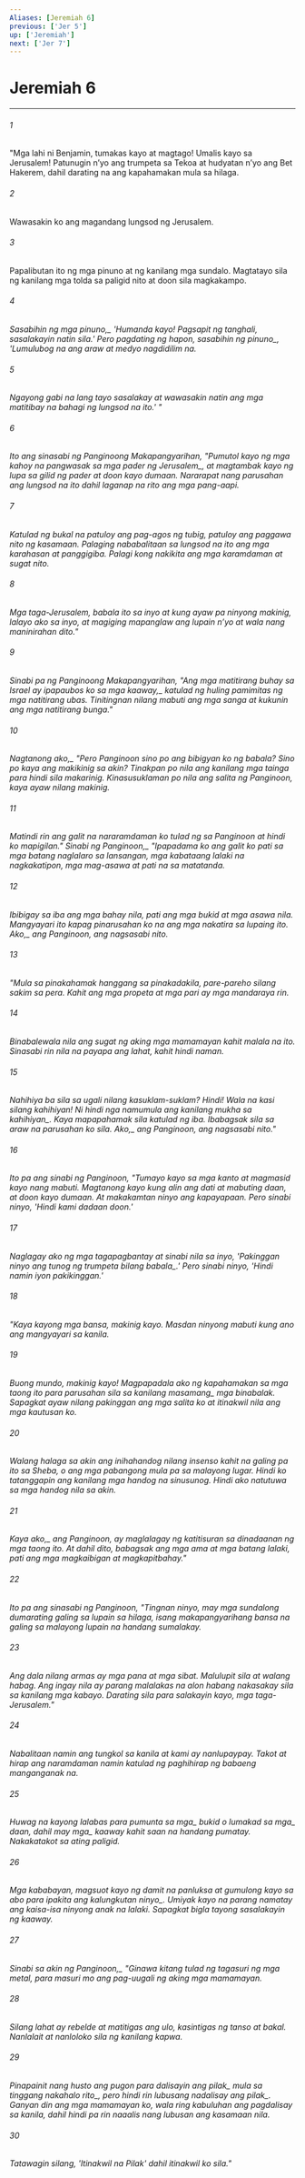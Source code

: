```yaml
---
Aliases: [Jeremiah 6]
previous: ['Jer 5']
up: ['Jeremiah']
next: ['Jer 7']
---
```

# Jeremiah 6

***






















###### 1 










"Mga lahi ni Benjamin, tumakas kayo at magtago! Umalis kayo sa Jerusalem! Patunugin nʼyo ang trumpeta sa Tekoa at hudyatan nʼyo ang Bet Hakerem, dahil darating na ang kapahamakan mula sa hilaga. 





















###### 2 










Wawasakin ko ang magandang lungsod ng Jerusalem. 





















###### 3 










Papalibutan ito ng mga pinuno at ng kanilang mga sundalo. Magtatayo sila ng kanilang mga tolda sa paligid nito at doon sila magkakampo. 





















###### 4 










<i class="trans-change">Sasabihin ng mga pinuno,_ 'Humanda kayo! Pagsapit ng tanghali, sasalakayin natin sila.' <i class="trans-change">Pero pagdating ng hapon, sasabihin ng pinuno_, 'Lumulubog na ang araw at medyo nagdidilim na. 





















###### 5 










Ngayong gabi na lang tayo sasalakay at wawasakin natin ang mga matitibay na bahagi ng lungsod na ito.' " 





















###### 6 










Ito ang sinasabi ng Panginoong Makapangyarihan, "Pumutol kayo ng mga kahoy <i class="trans-change">na pangwasak sa mga pader ng Jerusalem_, at magtambak kayo ng lupa sa gilid ng pader at doon kayo dumaan. Nararapat nang parusahan ang lungsod na ito dahil laganap na rito ang mga pang-aapi. 





















###### 7 










Katulad ng bukal na patuloy ang pag-agos ng tubig, patuloy ang paggawa nito ng kasamaan. Palaging nababalitaan sa lungsod na ito ang mga karahasan at panggigiba. Palagi kong nakikita ang mga karamdaman at sugat nito. 





















###### 8 










Mga taga-Jerusalem, babala ito sa inyo at kung ayaw pa ninyong makinig, lalayo ako sa inyo, at magiging mapanglaw ang lupain nʼyo at wala nang maninirahan dito." 





















###### 9 










Sinabi pa ng Panginoong Makapangyarihan, "Ang mga matitirang buhay sa Israel ay ipapaubos ko <i class="trans-change">sa mga kaaway,_ katulad ng huling pamimitas ng mga natitirang ubas. Tinitingnan nilang mabuti ang mga sanga at kukunin ang mga natitirang bunga." 





















###### 10 










<i class="trans-change">Nagtanong ako,_ "Pero Panginoon sino po ang bibigyan ko ng babala? Sino po kaya ang makikinig sa akin? Tinakpan po nila ang kanilang mga tainga para hindi sila makarinig. Kinasusuklaman po nila ang salita ng Panginoon, kaya ayaw nilang makinig. 





















###### 11 










Matindi rin ang galit na nararamdaman ko tulad ng sa Panginoon at hindi ko mapigilan." <i class="trans-change">Sinabi ng Panginoon,_ "Ipapadama ko ang galit ko pati sa mga batang naglalaro sa lansangan, mga kabataang lalaki na nagkakatipon, mga mag-asawa at pati na sa matatanda. 





















###### 12 










Ibibigay sa iba ang mga bahay nila, pati ang mga bukid at mga asawa nila. Mangyayari ito kapag pinarusahan ko na ang mga nakatira sa lupaing ito. <i class="trans-change">Ako,_ ang Panginoon, ang nagsasabi nito. 





















###### 13 










"Mula sa pinakahamak hanggang sa pinakadakila, pare-pareho silang sakim sa pera. Kahit ang mga propeta at mga pari ay mga mandaraya rin. 





















###### 14 










Binabalewala nila ang sugat ng aking mga mamamayan kahit malala na ito. Sinasabi rin nila na payapa ang lahat, kahit hindi naman. 





















###### 15 










Nahihiya ba sila sa ugali nilang kasuklam-suklam? Hindi! Wala na kasi silang kahihiyan! Ni hindi nga namumula ang kanilang mukha <i class="trans-change">sa kahihiyan_. Kaya mapapahamak sila katulad ng iba. Ibabagsak sila sa araw na parusahan ko sila. <i class="trans-change">Ako,_ ang Panginoon, ang nagsasabi nito." 





















###### 16 










Ito pa ang sinabi ng Panginoon, "Tumayo kayo sa mga kanto at magmasid kayo nang mabuti. Magtanong kayo kung alin ang dati at mabuting daan, at doon kayo dumaan. At makakamtan ninyo ang kapayapaan. Pero sinabi ninyo, 'Hindi kami dadaan doon.' 





















###### 17 










Naglagay ako ng mga tagapagbantay at sinabi nila sa inyo, 'Pakinggan ninyo ang tunog ng trumpeta <i class="trans-change">bilang babala_.' Pero sinabi ninyo, 'Hindi namin iyon pakikinggan.' 





















###### 18 










"Kaya kayong mga bansa, makinig kayo. Masdan ninyong mabuti kung ano ang mangyayari sa kanila. 





















###### 19 










Buong mundo, makinig kayo! Magpapadala ako ng kapahamakan sa mga taong ito para parusahan sila sa kanilang <i class="trans-change">masamang_ mga binabalak. Sapagkat ayaw nilang pakinggan ang mga salita ko at itinakwil nila ang mga kautusan ko. 





















###### 20 










Walang halaga sa akin ang inihahandog nilang insenso kahit na galing pa ito sa Sheba, o ang mga pabangong mula pa sa malayong lugar. Hindi ko tatanggapin ang kanilang mga handog na sinusunog. Hindi ako natutuwa sa mga handog nila sa akin. 





















###### 21 










Kaya <i class="trans-change">ako,_ ang Panginoon, ay maglalagay ng katitisuran sa dinadaanan ng mga taong ito. At dahil dito, babagsak ang mga ama at mga batang lalaki, pati ang mga magkaibigan at magkapitbahay." 





















###### 22 










Ito pa ang sinasabi ng Panginoon, "Tingnan ninyo, may mga sundalong dumarating galing sa lupain sa hilaga, isang makapangyarihang bansa na galing sa malayong lupain na handang sumalakay. 





















###### 23 










Ang dala nilang armas ay mga pana at mga sibat. Malulupit sila at walang habag. Ang ingay nila ay parang malalakas na alon habang nakasakay sila sa kanilang mga kabayo. Darating sila para salakayin kayo, mga taga-Jerusalem." 





















###### 24 










Nabalitaan namin ang tungkol sa kanila at kami ay nanlupaypay. Takot at hirap ang naramdaman namin katulad ng paghihirap ng babaeng manganganak na. 





















###### 25 










Huwag na kayong lalabas para pumunta sa <i class="trans-change">mga_ bukid o lumakad sa <i class="trans-change">mga_ daan, dahil may <i class="trans-change">mga_ kaaway kahit saan na handang pumatay. Nakakatakot sa ating paligid. 





















###### 26 










Mga kababayan, magsuot kayo ng damit na panluksa at gumulong kayo sa abo <i class="trans-change">para ipakita ang kalungkutan ninyo_. Umiyak kayo na parang namatay ang kaisa-isa ninyong anak na lalaki. Sapagkat bigla tayong sasalakayin ng kaaway. 





















###### 27 










<i class="trans-change">Sinabi sa akin ng Panginoon,_ "Ginawa kitang tulad ng tagasuri ng mga metal, para masuri mo ang pag-uugali ng aking mga mamamayan. 





















###### 28 










Silang lahat ay rebelde at matitigas ang ulo, kasintigas ng tanso at bakal. Nanlalait at nanloloko sila ng kanilang kapwa. 





















###### 29 










Pinapainit nang husto ang pugon para dalisayin <i class="trans-change">ang pilak_ mula sa tinggang nakahalo <i class="trans-change">rito_, pero hindi rin lubusang nadalisay <i class="trans-change">ang pilak_. Ganyan din ang mga mamamayan ko, wala ring kabuluhan ang pagdalisay sa kanila, dahil hindi pa rin naaalis nang lubusan ang kasamaan nila. 





















###### 30 










Tatawagin silang, 'Itinakwil na Pilak' dahil itinakwil ko sila."
